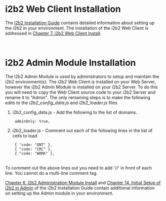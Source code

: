# i2b2 Web Client Installation

The [i2b2 Installation Guide](http://community.i2b2.org/wiki/display/getstarted/i2b2+Installation+Guide) contains detailed information about setting up the i2b2 in your environment. The installation of the i2b2 Web Client is addressed in [Chapter 7. i2b2 Web Client Install](http://community.i2b2.org/wiki/display/getstarted/Chapter+7.+i2b2+Web+Client+Install).

<br />

# i2b2 Admin Module Installation

The i2b2 Admin Module is used by administrators to setup and maintain the i2b2 environment(s). The i2b2 Web Client is installed on your Web Server, however the i2b2 Admin Module is installed on your i2b2 Server. To do this you will need to copy the Web Client source code to your i2b2 Server and rename it to "Admin". The only remaining steps is to make the following edits to the _i2b2\_config\_data.js_ and _i2b2\_loader.js_ files.

1. i2b2\_config\_data.js - Add the following to the list of domains.

        adminOnly: true,


2. i2b2\_loader.js - Comment out each of the following lines in the list of cells to load. 

        { "code: "ONT" },
        { "code: "CRC" },
        { "code: "WORK" },

<br />
To comment out the above lines out you need to add '//' in front of each line. You cannot do a multi-line comment tag.
<br/>

[Chapter 6. i2b2 Administration Module Install](http://community.i2b2.org/wiki/display/getstarted/Chapter+6.+i2b2+Administration+Module+Install) and [Chapter 14. Initial Setup of i2b2 in Admin](http://community.i2b2.org/wiki/display/getstarted/Chapter+6.+i2b2+Administration+Module+Install) of the i2b2 Installation Guide contain additional information on setting up the Admin module in your environment.
